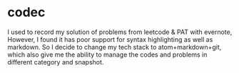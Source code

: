 # codec
I used to record my solution of problems from leetcode & PAT with evernote, However, I found it has poor support for syntax highlighting as well as markdown. So I decide to change my tech stack to atom+markdown+git, which also give me the ability to manage the codes and problems in different category and snapshot.
